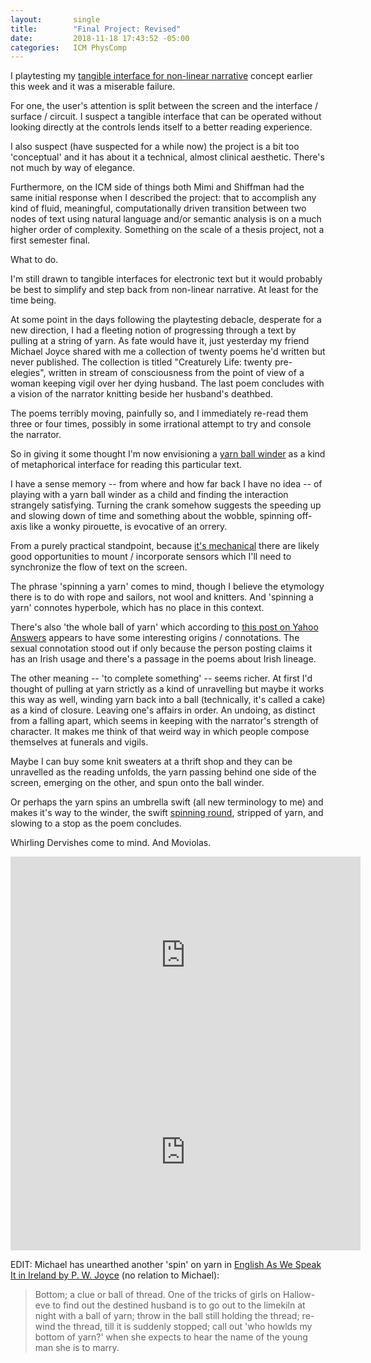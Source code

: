 ```yaml
---
layout:       single
title:        "Final Project: Revised"
date:         2018-11-18 17:43:52 -05:00
categories:   ICM PhysComp
---
```


I playtesting my [tangible interface for non-linear narrative](https://itp.nopivnick.com/physcomp/final-assignment-first-pass/) concept earlier this week and it was a miserable failure.

For one, the user's attention is split between the screen and the interface / surface / circuit. I suspect a tangible interface that can be operated without looking directly at the controls lends itself to a better reading experience.

I also suspect (have suspected for a while now) the project is a bit too 'conceptual' and it has about it a technical, almost clinical aesthetic. There's not much by way of elegance.

Furthermore, on the ICM side of things both Mimi and Shiffman had the same initial response when I described the project: that to accomplish any kind of fluid, meaningful, computationally driven transition between two nodes of text using natural language and/or semantic analysis is on a much higher order of complexity. Something on the scale of a thesis project, not a first semester final.

What to do.

I'm still drawn to tangible interfaces for electronic text but it would probably be best to simplify and step back from non-linear narrative. At least for the time being.

At some point in the days following the playtesting debacle, desperate for a new direction, I had a fleeting notion of progressing through a text by pulling at a string of yarn. As fate would have it, just yesterday my friend Michael Joyce shared with me a collection of twenty poems he'd written but never published. The collection is titled "Creaturely Life: twenty pre-elegies", written in stream of consciousness from the point of view of a woman keeping vigil over her dying husband. The last poem concludes with a vision of the narrator knitting beside her husband's deathbed.

The poems terribly moving, painfully so, and I immediately re-read them three or four times, possibly in some irrational attempt to try and console the narrator.

So in giving it some thought I'm now envisioning a [yarn ball winder](https://www.knitpicks.com/accessories/Yarn_Ball_Winder__D82500.html) as a kind of metaphorical interface for reading this particular text.

I have a sense memory -- from where and how far back I have no idea -- of playing with a yarn ball winder as a child and finding the interaction strangely satisfying. Turning the crank somehow suggests the speeding up and slowing down of time and something about the wobble, spinning off-axis like a wonky pirouette, is evocative of an orrery.

From a purely practical standpoint, because [it's mechanical](https://pin.it/zdqm6yirlifez7) there are likely good opportunities to mount / incorporate sensors which I'll need to synchronize the flow of text on the screen.

The phrase 'spinning a yarn' comes to mind, though I believe the etymology there is to do with rope and sailors, not wool and knitters. And 'spinning a yarn' connotes hyperbole, which has no place in this context.

There's also 'the whole ball of yarn' which according to [this post on Yahoo Answers](https://answers.yahoo.com/question/index?qid=20060707144535AAoOAtA) appears to have some interesting origins / connotations. The sexual connotation stood out if only because the person posting claims it has an Irish usage and there's a passage in the poems about Irish lineage.

The other meaning -- 'to complete something' -- seems richer. At first I'd thought of pulling at yarn strictly as a kind of unravelling but maybe it works this way as well, winding yarn back into a ball (technically, it's called a cake) as a kind of closure. Leaving one's affairs in order. An undoing, as distinct from a falling apart, which seems in keeping with the narrator's strength of character. It makes me think of that weird way in which people compose themselves at funerals and vigils.

Maybe I can buy some knit sweaters at a thrift shop and they can be unravelled as the reading unfolds, the yarn passing behind one side of the screen, emerging on the other, and spun onto the ball winder.

Or perhaps the yarn spins an umbrella swift (all new terminology to me) and makes it's way to the winder, the swift [spinning round](https://youtu.be/4CZBnsvDNBI?t=135), stripped of yarn, and slowing to a stop as the poem concludes.

Whirling Dervishes come to mind. And Moviolas.

<iframe width="560" height="315" src="https://www.youtube.com/embed/4CZBnsvDNBI?start=136" frameborder="0" allow="accelerometer; autoplay; encrypted-media; gyroscope; picture-in-picture" allowfullscreen></iframe>

<br>

<iframe width="560" height="315" src="https://www.youtube.com/embed/KcCmwkt--1g" frameborder="0" allow="accelerometer; autoplay; encrypted-media; gyroscope; picture-in-picture" allowfullscreen></iframe>

<br>

EDIT: Michael has unearthed another 'spin' on yarn in [English As We Speak It in Ireland by P. W. Joyce](https://www.gutenberg.org/ebooks/34251) (no relation to Michael):

> Bottom; a clue or ball of thread. One of the tricks of girls on Hallow-eve to find out the destined husband is to go out to the limekiln at night with a ball of yarn; throw in the ball still holding the thread; re-wind the thread, till it is suddenly stopped; call out 'who howlds my bottom of yarn?' when she expects to hear the name of the young man she is to marry.
